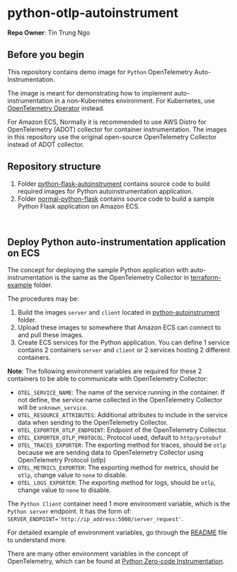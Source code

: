 # python-otlp-autoinstrument

**Repo Owner**: Tin Trung Ngo


## Before you begin

This repository contains demo image for `Python` OpenTelemetry Auto-Instrumentation.

The image is meant for demonstrating how to implement auto-instrumentation in a non-Kubernetes environment. For Kubernetes, use [OpenTelemetry Operator](https://github.com/open-telemetry/opentelemetry-operator) instead.

For Amazon ECS, Normally it is recommended to use AWS Distro for OpenTelemetry (ADOT) collector for container instrumentation. The images in this repository use the original open-source OpenTelemetry Collector instead of ADOT collector.


## Repository structure
1. Folder [python-flask-autoinstrument](./python-flask-autoinstrument) contains source code to build required images for Python autoinstrumentation application.
2. Folder [normal-python-flask](./normal-python-flask) contains source code to build a sample Python Flask application on Amazon ECS.

<br>

## Deploy Python auto-instrumentation application on ECS

The concept for deploying the sample Python application with auto-instrumentation is the same as the OpenTelemetry Collector in [terraform-example](./terraform-example) folder.

The procedures may be:
1. Build the images `server` and `client` located in [python-autoinstrument](./python-autoinstrument) folder.
2. Upload these images to somewhere that Amazon ECS can connect to and pull these images.
3. Create ECS services for the Python application. You can define 1 service contains 2 containers `server` and `client` or 2 services hosting 2 different containers.

**Note**: The following environment variables are required for these 2 containers to be able to communicate with OpenTelemetry Collector:
- `OTEL_SERVICE_NAME`: The name of the service running in the container. If not define, the service name collected in the OpenTelemetry Collector will be `unknown_service`.
- `OTEL_RESOURCE_ATTRIBUTES`: Additional attributes to include in the service data when sending to the OpenTelemetry Collector.
- `OTEL_EXPORTER_OTLP_ENDPOINT`: Endpoint of the OpenTelemetry Collector.
- `OTEL_EXPORTER_OTLP_PROTOCOL`: Protocol used, default to `http/protobuf`
- `OTEL_TRACES_EXPORTER`: The exporting method for traces, should be `otlp` because we are sending data to OpenTelemetry Collector using OpenTelemetry Protocol (otlp)
- `OTEL_METRICS_EXPORTER`: The exporting method for metrics, should be `otlp`, change value to `none` to disable.
- `OTEL_LOGS_EXPORTER`: The exporting method for logs, should be `otlp`, change value to `none` to disable.


The `Python Client` container need 1 more environment variable, which is the `Python server` endpoint. It has the form of: `SERVER_ENDPOINT='http://ip_address:5000/server_request'`.

For detailed example of environment variables, go through the [README](./python-flask-autoinstrument/README.md) file to understand more.

There are many other environment variables in the concept of OpenTelemetry, which can be found at [Python Zero-code Instrumentation](https://opentelemetry.io/docs/zero-code/python/configuration/#environment-variables).


<br>

